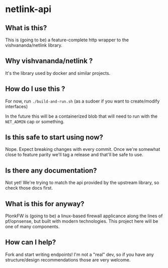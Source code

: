 # netlink-api

## What is this?

This is (going to be) a feature-complete http wrapper to the vishvananda/netlink library.

## Why vishvananda/netlink ?

It's the library used by docker and similar projects.

## How do I use this ?

For now, run `./build-and-run.sh` (as a sudoer if you want to create/modify interfaces)

In the future this will be a containerized blob that will need to run with the `NET_ADMIN` cap or something.

## Is this safe to start using now?

Nope. Expect breaking changes with every commit. Once we're somewhat close to feature parity we'll tag a release and that'll be safe to use.

## Is there any documentation?

Not yet! We're trying to match the api provided by the upstream library, so check those docs first.

## What is this for anyway?

PlonkFW is (going to be) a linux-based firewall applicance along the lines of pf/opnsense, but built with modern technologies. This project here will be one of many components.

## How can I help?

Fork and start writing endpoints! I'm not a "real" dev, so if you have any structure/design recommendations those are very welcome.
